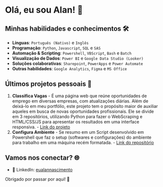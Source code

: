 # Olá, eu sou Alan! 👋

## Minhas habilidades e conhecimentos 🛠️

- **Línguas**: `Português (Nativo)` e `Inglês`
- **Programação**: `Python`, `Javascript`, `SQL` e `SAS`
- **Automação & Scripting**: `Powershell`, `VBScript`, `Bash` e `Batch`
- **Visualização de Dados**: `Power BI` e `Google Data Studio (Looker)`
- **Soluções colaborativas**: `Sharepoint`, `PowerApps` e `Power Automate`
- **Outras habilidades**: `Google Analytics`, `Figma` e `MS Office`

## Últimos projetos pessoais 🎯

1. **Classifica Vagas** - É uma página web que reúne oportunidades de emprego em diversas empresas, com atualizações diárias. Além de deixá-lo em meu portfólio, este projeto tem o propósito maior de auxiliar aqueles em busca de novas oportunidades profissionais. Ele se divide em 3 repositórios, utilizando Python para fazer o WebScraping e HTML/CSS/JS para apresentar os resultados em uma interface responsiva. - [Link do projeto](https://classificavagas.com/)
2. **Configura Ambiente** - Se resumo em um Script desenvolvido em Powershell que faz o setup (softwares e configurações) do ambiente para trabalho em uma máquina recém formatada. - [Link do repositório](https://github.com/eualannascimento/script-configura-ambiente)


## Vamos nos conectar? 🌐

- 🏢 LinkedIn: [eualannascimento](https://www.linkedin.com/in/eualannascimento/)

Obrigado por passar por aqui! 🌟
